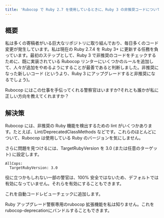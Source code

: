 ```yaml
---
title: 'Rubocop で Ruby 2.7 を使用しているときに、Ruby 3 の非推奨コードについて警告するにはどうすればよいですか?'
---
```


## 概要
私は多くの寄稿者がいる巨大なリポジトリに取り組んでおり、毎日多くのコード変更が発生しています。私は現在の Ruby 2.7.4 を Ruby 3+ に更新する任務を負っています。最初のステップとして、Ruby 3 で非推奨のコードをチェックするために、既に実装されている Rubocop リンターにいくつかのルールを追加して、人々が追加をやめるようにすることが最善であると判断しました。非推奨になった新しいコード (というより、Ruby 3 にアップグレードすると非推奨になるでしょう)。

Rubocop にはこの仕事を手伝ってくれる警察官はいますか?それとも誰かが私に正しい方向を教えてくれますか？

## 解決策
Rubocop には、非推奨の Ruby 機能を検出するための lint がいくつかあります。たとえば、Lint/DeprecatedClassMethods などです。これらのほとんどについて、Rubocop は使用している Ruby のバージョンを気にしません。

さらに問題を見つけるには、TargetRubyVersion を 3.0 (または任意のターゲット) に設定します。

```
AllCops:
  TargetRubyVersion: 3.0

```
役に立つかもしれない一部の警官は、100% 安全ではないため、デフォルトでは有効になっていません。それらを有効にすることもできます。

これを自動コードレビューチェックに追加します。



Ruby アップグレード警察専用のrubocop 拡張機能を私は知りません。これをrubocop-deprecationにバンドルすることもできます。

